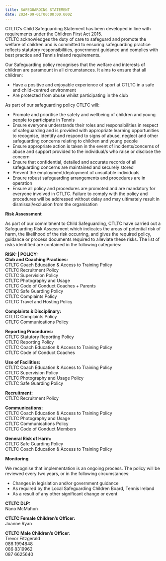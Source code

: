 ```yaml
---
title: SAFEGUARDING STATEMENT
date: 2024-09-01T00:00:00.000Z
---
```

CTLTC’s Child Safeguarding Statement has been developed in line with requirements under the Children First Act 2015.  
CTLTC acknowledges the duty of care to safeguard and promote the welfare of children and is committed to ensuring safeguarding practice reflects statutory responsibilities, government guidance and complies with best practice and Tennis Ireland requirements.

Our Safeguarding policy recognises that the welfare and interests of children are paramount in all circumstances. It aims to ensure that all children:

- Have a positive and enjoyable experience of sport at CTLTC in a safe and child-centred environment  
- Are protected from abuse whilst participating in the club  

As part of our safeguarding policy CTLTC will:

- Promote and prioritise the safety and wellbeing of children and young people to participate in Tennis  
- Ensure everyone understands their roles and responsibilities in respect of safeguarding and is provided with appropriate learning opportunities to recognise, identify and respond to signs of abuse, neglect and other safeguarding concerns relating to children and young people  
- Ensure appropriate action is taken in the event of incidents/concerns of abuse and support provided to the individual/s who raise or disclose the concern  
- Ensure that confidential, detailed and accurate records of all safeguarding concerns are maintained and securely stored  
- Prevent the employment/deployment of unsuitable individuals  
- Ensure robust safeguarding arrangements and procedures are in operation  
- Ensure all policy and procedures are promoted and are mandatory for everyone involved in CTLTC. Failure to comply with the policy and procedures will be addressed without delay and may ultimately result in dismissal/exclusion from the organisation  

**Risk Assessment**

As part of our commitment to Child Safeguarding, CTLTC have carried out a Safeguarding Risk Assessment which indicates the areas of potential risk of harm, the likelihood of the risk occurring, and gives the required policy, guidance or process documents required to alleviate these risks. The list of risks identified are contained in the following categories:

**RISK: | POLICY:**  
**Club and Coaching Practices:**  
CTLTC Coach Education & Access to Training Policy  
CTLTC Recruitment Policy  
CTLTC Supervision Policy  
CTLTC Photography and Usage  
CTLTC Code of Conduct Coaches + Parents  
CTLTC Safe Guarding Policy  
CTLTC Complaints Policy  
CTLTC Travel and Hosting Policy  

**Complaints & Disciplinary:**  
CTLTC Complaints Policy  
CTLTC Communications Policy  

**Reporting Procedures:**  
CTLTC Statutory Reporting Policy  
CTLTC Reporting Policy  
CTLTC Coach Education & Access to Training Policy  
CTLTC Code of Conduct Coaches  

**Use of Facilities:**  
CTLTC Coach Education & Access to Training Policy  
CTLTC Supervision Policy  
CTLTC Photography and Usage Policy  
CTLTC Safe Guarding Policy  

**Recruitment:**  
CTLTC Recruitment Policy  

**Communications:**  
CTLTC Coach Education & Access to Training Policy  
CTLTC Photography and Usage  
CTLTC Communications Policy  
CTLTC Code of Conduct Members  

**General Risk of Harm:**  
CTLTC Safe Guarding Policy  
CTLTC Coach Education & Access to Training Policy  

**Monitoring**

We recognise that implementation is an ongoing process. The policy will be reviewed every two years, or in the following circumstances:

- Changes in legislation and/or government guidance  
- As required by the Local Safeguarding Children Board, Tennis Ireland  
- As a result of any other significant change or event  

**CTLTC DLP:**  
Nano McMahon  

**CTLTC Female Children’s Officer:**  
Joanne Ryan  

**CTLTC Male Children’s Officer:**  
Trevor Fitzgerald  
086 1994848  
086 8319962  
087 6625640  
